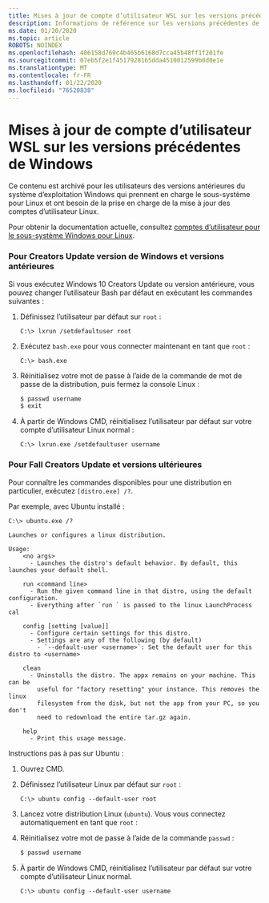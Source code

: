 ```yaml
---
title: Mises à jour de compte d’utilisateur WSL sur les versions précédentes de Windows
description: Informations de référence sur les versions précédentes de Windows pour mettre à jour les comptes d’utilisateur Linux avec le sous-système Windows pour Linux.
ms.date: 01/20/2020
ms.topic: article
ROBOTS: NOINDEX
ms.openlocfilehash: 406158d769c4b465b6168d7cca45b48ff1f201fe
ms.sourcegitcommit: 07eb5f2e1f4517928165dda4510012599b0d0e1e
ms.translationtype: MT
ms.contentlocale: fr-FR
ms.lasthandoff: 01/22/2020
ms.locfileid: "76520838"
---
```

# <a name="wsl-user-account-updates-on-previous-windows-versions"></a>Mises à jour de compte d’utilisateur WSL sur les versions précédentes de Windows

Ce contenu est archivé pour les utilisateurs des versions antérieures du système d’exploitation Windows qui prennent en charge le sous-système pour Linux et ont besoin de la prise en charge de la mise à jour des comptes d’utilisateur Linux.

Pour obtenir la documentation actuelle, consultez [comptes d’utilisateur pour le sous-système Windows pour Linux](../user-support.md).

### <a name="for-creators-update-version-of-windows-and-earlier"></a>Pour Creators Update version de Windows et versions antérieures

Si vous exécutez Windows 10 Creators Update ou version antérieure, vous pouvez changer l’utilisateur Bash par défaut en exécutant les commandes suivantes :

1. Définissez l’utilisateur par défaut sur `root` :

    ```console
    C:\> lxrun /setdefaultuser root
    ```

1. Exécutez `bash.exe` pour vous connecter maintenant en tant que `root` :

    ```console
    C:\> bash.exe
    ```

1. Réinitialisez votre mot de passe à l’aide de la commande de mot de passe de la distribution, puis fermez la console Linux :

    ```BASH
    $ passwd username
    $ exit
    ```

1. À partir de Windows CMD, réinitialisez l’utilisateur par défaut sur votre compte d’utilisateur Linux normal :

    ```console
    C:\> lxrun.exe /setdefaultuser username
    ```

### <a name="for-fall-creators-update-and-later"></a>Pour Fall Creators Update et versions ultérieures

Pour connaître les commandes disponibles pour une distribution en particulier, exécutez `[distro.exe] /?`.
    
Par exemple, avec Ubuntu installé :

```console
C:\> ubuntu.exe /?

Launches or configures a linux distribution.

Usage:
    <no args>
      - Launches the distro's default behavior. By default, this launches your default shell.

    run <command line>
      - Run the given command line in that distro, using the default configuration.
      - Everything after `run ` is passed to the linux LaunchProcess cal

    config [setting [value]]
      - Configure certain settings for this distro.
      - Settings are any of the following (by default)
        - `--default-user <username>`: Set the default user for this distro to <username>

    clean
      - Uninstalls the distro. The appx remains on your machine. This can be
        useful for "factory resetting" your instance. This removes the linux
        filesystem from the disk, but not the app from your PC, so you don't
        need to redownload the entire tar.gz again.

    help
      - Print this usage message.
```

Instructions pas à pas sur Ubuntu :

1. Ouvrez CMD.
1. Définissez l’utilisateur Linux par défaut sur `root` :

    ```console
    C:\> ubuntu config --default-user root
    ```    

1. Lancez votre distribution Linux (`ubuntu`).  Vous vous connectez automatiquement en tant que `root` :

1. Réinitialisez votre mot de passe à l’aide de la commande `passwd` :

    ```BASH
    $ passwd username
    ```

1. À partir de Windows CMD, réinitialisez l’utilisateur par défaut sur votre compte d’utilisateur Linux normal.

    ```console
    C:\> ubuntu config --default-user username
    ```
